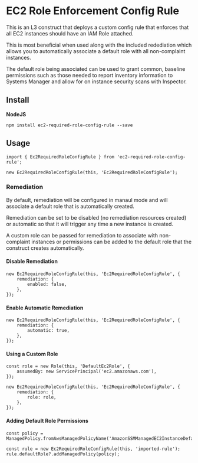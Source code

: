 # EC2 Role Enforcement Config Rule

This is an L3 construct that deploys a custom config rule that enforces that all EC2 instances should have an IAM Role attached.

This is most beneficial when used along with the included redediation which allows you to automatically associate a default role with all non-complaint instances.

The default role being associated can be used to grant common, baseline permissions such as those needed to report inventory information to Systems Manager and allow for on instance security scans with Inspector.

## Install

**NodeJS**

```
npm install ec2-required-role-config-rule --save
```

## Usage

```
import { Ec2RequiredRoleConfigRule } from 'ec2-required-role-config-rule';

new Ec2RequiredRoleConfigRule(this, 'Ec2RequiredRoleConfigRule');
```

### Remediation

By default, remediation will be configured in manaul mode and will associate a default role that is automatically created.

Remediation can be set to be disabled (no remediation resources created) or automatic so that it will trigger any time a new instance is created.

A custom role can be passed for remediation to associate with non-complaint instances or permissions can be added to the default role that the construct creates automatically.

#### Disable Remediation

```
new Ec2RequiredRoleConfigRule(this, 'Ec2RequiredRoleConfigRule', {
    remediation: {
        enabled: false,
    },
});
```

#### Enable Automatic Remediation

```
new Ec2RequiredRoleConfigRule(this, 'Ec2RequiredRoleConfigRule', {
    remediation: {
        automatic: true,
    },
});
```

#### Using a Custom Role

```
const role = new Role(this, 'DefaultEc2Role', {
    assumedBy: new ServicePrincipal('ec2.amazonaws.com'),
});

new Ec2RequiredRoleConfigRule(this, 'Ec2RequiredRoleConfigRule', {
    remediation: {
        role: role,
    },
});
```

#### Adding Default Role Permissions

```
const policy = ManagedPolicy.fromAwsManagedPolicyName('AmazonSSMManagedEC2InstanceDefaultPolicy');

const rule = new Ec2RequiredRoleConfigRule(this, 'imported-rule');
rule.defaultRole?.addManagedPolicy(policy);
```